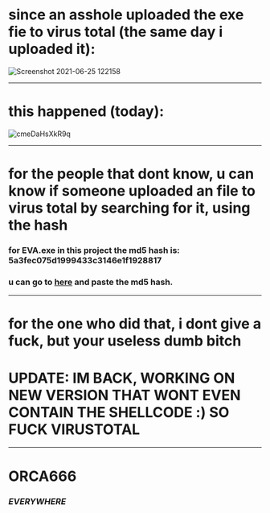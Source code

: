 # since an asshole uploaded the exe fie to virus total (the same day i uploaded it):

![Screenshot 2021-06-25 122158](https://user-images.githubusercontent.com/66519611/123402000-fae16280-d5af-11eb-91b3-d0290fc07ba9.png)

*************************************************************************************************************************

# this happened (today):

![cmeDaHsXkR9q](https://user-images.githubusercontent.com/66519611/123402113-12205000-d5b0-11eb-943c-dfbaca7f1a83.png)

*************************************************************************************************************************

# for the people that dont know, u can know if someone uploaded an file to virus total by searching for it, using the hash
### for EVA.exe in this project the md5 hash is: 5a3fec075d1999433c3146e1f1928817
### u can go to [here](https://www.virustotal.com/gui/home/search) and paste the md5 hash.

*************************************************************************************************************************

# for the one who did that, i dont give a fuck, but your useless dumb bitch



# UPDATE: IM BACK, WORKING ON NEW VERSION THAT WONT EVEN CONTAIN THE SHELLCODE :) SO FUCK VIRUSTOTAL

*************************************************************************************************************************

# ORCA666
### _EVERYWHERE_

